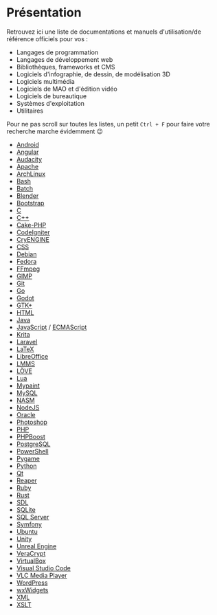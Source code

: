 # Présentation

Retrouvez ici une liste de documentations et manuels d'utilisation/de référence officiels pour vos :

+ Langages de programmation
+ Langages de développement web
+ Bibliothèques, frameworks et CMS
+ Logiciels d'infographie, de dessin, de modélisation 3D
+ Logiciels multimédia
+ Logiciels de MAO et d'édition vidéo
+ Logiciels de bureautique
+ Systèmes d'exploitation
+ Utilitaires

Pour ne pas scroll sur toutes les listes, un petit `Ctrl + F` pour faire votre recherche marche évidemment 😉

+ [Android](https://developer.android.com/docs)
+ [Angular](https://angular.io/docs)
+ [Audacity](https://manual.audacityteam.org/index.html)
+ [Apache](https://httpd.apache.org/docs/2.2/fr)
+ [ArchLinux](https://wiki.archlinux.fr)
+ [Bash](https://www.gnu.org/software/bash/manual/bashref.html)
+ [Batch](https://docs.microsoft.com/en-us/azure/batch)
+ [Blender](https://docs.blender.org)
+ [Bootstrap](https://getbootstrap.com/docs/4.3)
+ [C](https://fr.cppreference.com/w/c)
+ [C++](https://fr.cppreference.com)
+ [Cake-PHP](https://book.cakephp.org/3.0/fr/index.html)
+ [CodeIgniter](https://codeigniter.com/docs)
+ [CryENGINE](https://docs.cryengine.com/display/CEMANUAL/CRYENGINE+V+Manual)
+ [CSS](https://www.w3.org/TR/css-color-4)
+ [Debian](https://www.debian.org/doc/index.fr.html)
+ [Fedora](https://doc.fedora-fr.org/wiki/Accueil)
+ [FFmpeg](https://ffmpeg.org/documentation.html)
+ [GIMP](https://docs.gimp.org/2.10/fr)
+ [Git](https://git-scm.com/doc)
+ [Go](https://golang.org/doc)
+ [Godot](http://docs.godotengine.org/en/3.1)
+ [GTK+](https://www.gtk.org/documentation.php)
+ [HTML](https://www.w3.org/TR/html)
+ [Java](https://docs.oracle.com/javase/8/docs/api)
+ [JavaScript](https://developer.mozilla.org/fr/docs/Web/JavaScript/Reference) / [ECMAScript](http://www.ecma-international.org/publications/standards/Ecma-262.htm)
+ [Krita](https://docs.krita.org/fr/index.html)
+ [Laravel](https://laravel.com/docs/5.8)
+ [LaTeX](https://www.latex-project.org/help/documentation)
+ [LibreOffice](https://wiki.documentfoundation.org/Documentation/fr)
+ [LMMS](https://lmms.io/documentation)
+ [LÖVE](https://love2d.org/wiki/love_(Fran%C3%A7ais))
+ [Lua](https://www.lua.org/docs.html)
+ [Mypaint](https://github.com/mypaint/mypaint/wiki/Documentation)
+ [MySQL](https://dev.mysql.com/doc/refman/8.0/en)
+ [NASM](https://www.nasm.us/doc)
+ [NodeJS](https://nodejs.org/en/docs)
+ [Oracle](https://docs.oracle.com/cd/B19306_01/index.htm)
+ [Photoshop](https://helpx.adobe.com/content/dam/help/en/pdf/photoshop_reference.pdf)
+ [PHP](https://www.php.net/manual/fr/index.php)
+ [PHPBoost](https://www.phpboost.com/wiki/wiki.php)
+ [PostgreSQL](https://docs.postgresql.fr)
+ [PowerShell](https://docs.microsoft.com/fr-fr/powershell)
+ [Pygame](https://www.pygame.org/docs)
+ [Python](https://docs.python.org/3)
+ [Qt](https://doc.qt.io)
+ [Reaper](https://www.reaper.fm/userguide.php)
+ [Ruby](https://ruby-doc.org)
+ [Rust](https://doc.rust-lang.org)
+ [SDL](https://wiki.libsdl.org)
+ [SQLite](https://sqlite.org/docs.html)
+ [SQL Server](https://docs.microsoft.com/fr-fr/sql)
+ [Symfony](https://symfony.com/doc)
+ [Ubuntu](https://doc.ubuntu-fr.org)
+ [Unity](https://docs.unity3d.com/Manual/index.html)
+ [Unreal Engine](https://docs.unrealengine.com/en-us)
+ [VeraCrypt](https://www.veracrypt.fr/en/Documentation.html)
+ [VirtualBox](https://www.virtualbox.org/wiki/Documentation)
+ [Visual Studio Code](https://code.visualstudio.com/Docs)
+ [VLC Media Player](https://www.videolan.org/doc)
+ [WordPress](https://codex.wordpress.org/fr:Accueil)
+ [wxWidgets](https://www.wxwidgets.org/docs)
+ [XML](https://www.w3.org/TR/xml)
+ [XSLT](https://www.w3.org/TR/xslt-30)
